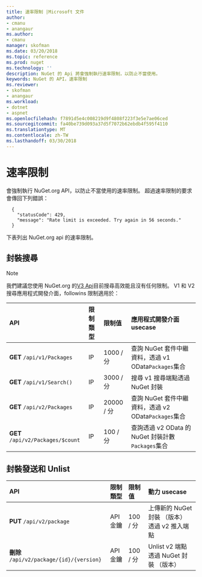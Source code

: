```yaml
---
title: 速率限制 |Microsoft 文件
author:
- cmanu
- anangaur
ms.author:
- cmanu
manager: skofman
ms.date: 03/20/2018
ms.topic: reference
ms.prod: nuget
ms.technology: ''
description: NuGet 的 Api 將會強制執行速率限制，以防止不當使用。
keywords: NuGet 的 API，速率限制
ms.reviewer:
- skofman
- anangaur
ms.workload:
- dotnet
- aspnet
ms.openlocfilehash: f7891d5e4c008219d9f4808f223f3e5e7ae06ced
ms.sourcegitcommit: fa40be739d093a37d5f7072b62ebdb4f595f4110
ms.translationtype: MT
ms.contentlocale: zh-TW
ms.lasthandoff: 03/30/2018
---
```

# <a name="rate-limits"></a>速率限制

會強制執行 NuGet.org API，以防止不當使用的速率限制。 超過速率限制的要求會傳回下列錯誤： 

  ~~~
    {
      "statusCode": 429,
      "message": "Rate limit is exceeded. Try again in 56 seconds."
    }
  ~~~

下表列出 NuGet.org api 的速率限制。

## <a name="package-search"></a>封裝搜尋

> [!Note]
> 我們建議您使用 NuGet.org 的[V3 Api](https://docs.microsoft.com/nuget/api/search-query-service-resource)目前搜尋高效能且沒有任何限制。 V1 和 V2 搜尋應用程式開發介面，followins 限制適用於：


| API | 限制類型 | 限制值 | 應用程式開發介面 usecase |
|:---|:---|:---|:---|
**GET** `/api/v1/Packages` | IP | 1000 / 分 | 查詢 NuGet 套件中繼資料，透過 v1 OData`Packages`集合 |
**GET** `/api/v1/Search()` | IP | 3000 / 分 | 搜尋 v1 搜尋端點透過 NuGet 封裝 | 
**GET** `/api/v2/Packages` | IP | 20000 / 分 | 查詢 NuGet 套件中繼資料，透過 v2 OData`Packages`集合 | 
**GET** `/api/v2/Packages/$count` | IP | 100 / 分 | 查詢透過 v2 OData 的 NuGet 封裝計數`Packages`集合 | 

## <a name="package-push-and-unlist"></a>封裝發送和 Unlist

| API | 限制類型 | 限制值 | 動力 usecase | 
|:---|:---|:---|:--- |
**PUT** `/api/v2/package` | API 金鑰 | 100 / 分 | 上傳新的 NuGet 封裝 （版本） 透過 v2 推入端點 
**刪除** `/api/v2/package/{id}/{version}` | API 金鑰 | 100 / 分 | Unlist v2 端點透過 NuGet 封裝 （版本） 
